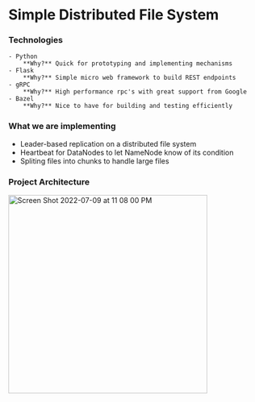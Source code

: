 # Simple Distributed File System

### Technologies
	- Python
		**Why?** Quick for prototyping and implementing mechanisms
	- Flask
		**Why?** Simple micro web framework to build REST endpoints
	- gRPC
		**Why?** High performance rpc's with great support from Google
	- Bazel
		**Why?** Nice to have for building and testing efficiently

### What we are implementing
- Leader-based replication on a distributed file system 
- Heartbeat for DataNodes to let NameNode know of its condition
- Spliting files into chunks to handle large files

### Project Architecture
<img width="394" alt="Screen Shot 2022-07-09 at 11 08 00 PM" src="https://user-images.githubusercontent.com/58889021/178129703-06e5e0a1-a9f3-4ec1-9d16-60a192f67305.png">
